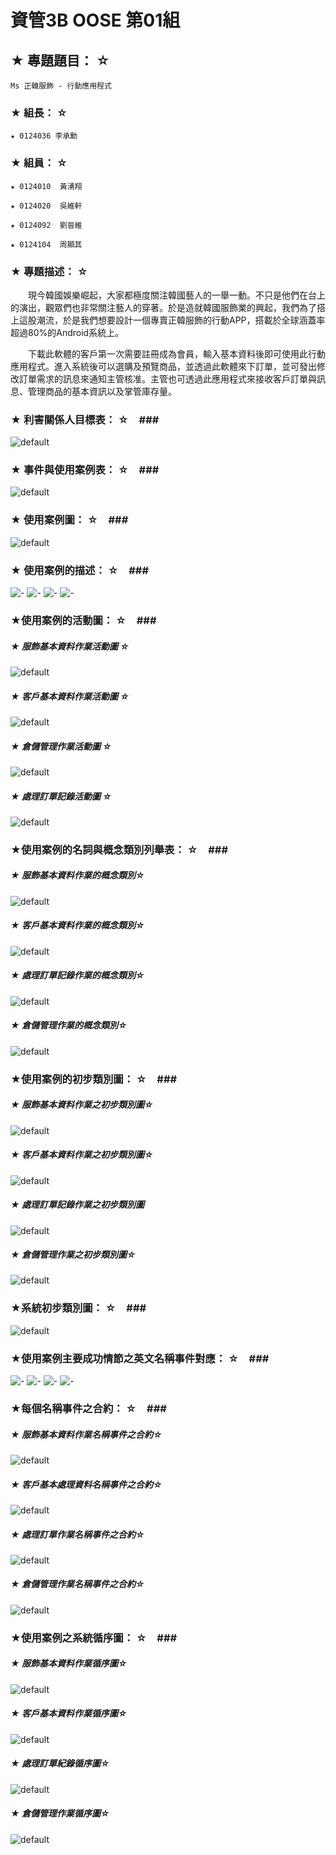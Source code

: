# 資管3B OOSE 第01組 #

## ★ 專題題目： ☆ ##
    Ms 正韓服飾 - 行動應用程式

### ★ 組長： ☆ ###
    ★ 0124036 李承勳

### ★ 組員： ☆ ###
    ★ 0124010  黃湧翔

    ★ 0124020  吳維軒

    ★ 0124092  劉晉維

    ★ 0124104  周顯其

### ★ 專題描述： ☆ ###
　　現今韓國娛樂崛起，大家都極度關注韓國藝人的一舉一動。不只是他們在台上的演出，觀眾們也非常關注藝人的穿著。於是造就韓國服飾業的興起，我們為了搭上這股潮流，於是我們想要設計一個專賣正韓服飾的行動APP，搭載於全球涵蓋率超過80%的Android系統上。

　　下載此軟體的客戶第一次需要註冊成為會員，輸入基本資料後即可使用此行動應用程式。進入系統後可以選購及預覽商品，並透過此軟體來下訂單，並可發出修改訂單需求的訊息來通知主管核准。主管也可透過此應用程式來接收客戶訂單與訊息、管理商品的基本資訊以及掌管庫存量。

### ★ 利害關係人目標表： ☆　###
![default](https://cloud.githubusercontent.com/assets/8871571/4804863/ebcfb3a6-5e73-11e4-939d-95811a3bb84d.png)

### ★ 事件與使用案例表： ☆　###
![default](https://cloud.githubusercontent.com/assets/8871571/4792221/94579aba-5de4-11e4-8e40-73b9eb45b654.png)

### ★ 使用案例圖： ☆　###
![default](https://cloud.githubusercontent.com/assets/8871571/4792170/31ae7226-5de4-11e4-983a-514e1fd3b6f7.png)

### ★ 使用案例的描述： ☆　###
![-](https://cloud.githubusercontent.com/assets/8871571/4805197/aa23e2a0-5e79-11e4-975f-856bf2efe01b.png)
![-](https://cloud.githubusercontent.com/assets/8871571/4805198/adba9710-5e79-11e4-9dbe-9c33aa4ff8df.png)
![-](https://cloud.githubusercontent.com/assets/8871571/4805199/b0fc3f14-5e79-11e4-9b14-3d670b48f212.png)
![-](https://cloud.githubusercontent.com/assets/8871571/4805201/b5788426-5e79-11e4-8562-62de8303f934.png)

### ★使用案例的活動圖： ☆　###
##### ★ 服飾基本資料作業活動圖 ☆ #####
![default](https://cloud.githubusercontent.com/assets/8871571/4792232/a7d4b0c8-5de4-11e4-9b54-7c9cd2c6aa88.png)
##### ★ 客戶基本資料作業活動圖 ☆ #####
![default](https://cloud.githubusercontent.com/assets/8871571/4792235/ae6f1324-5de4-11e4-901c-6e4046f9066b.png)
##### ★ 倉儲管理作業活動圖 ☆ #####
![default](https://cloud.githubusercontent.com/assets/8871571/4792240/b86511ee-5de4-11e4-8fe0-fbb5bb7600aa.png)
##### ★ 處理訂單記錄活動圖 ☆ #####
![default](https://cloud.githubusercontent.com/assets/8871571/4792237/b520e1d4-5de4-11e4-8443-e6ba99829a3c.png)

### ★使用案例的名詞與概念類別列舉表： ☆　###
##### ★ 服飾基本資料作業的概念類別☆ #####
![default](https://cloud.githubusercontent.com/assets/8871571/4792256/e4871bf0-5de4-11e4-89e9-d28f2527a4f1.png)
##### ★ 客戶基本資料作業的概念類別☆ #####
![default](https://cloud.githubusercontent.com/assets/8871571/4792257/e7ff34fc-5de4-11e4-9509-15fa50a5667c.png)
##### ★ 處理訂單記錄作業的概念類別☆ #####
![default](https://cloud.githubusercontent.com/assets/8871571/4792258/eb449e5e-5de4-11e4-81d3-c048500770d6.png)
##### ★ 倉儲管理作業的概念類別☆ #####
![default](https://cloud.githubusercontent.com/assets/8871571/4792266/ee00521e-5de4-11e4-8434-9727fb93307b.png)

### ★使用案例的初步類別圖： ☆　###
##### ★ 服飾基本資料作業之初步類別圖☆ #####
![default](https://cloud.githubusercontent.com/assets/8871571/4793967/c7e4a028-5df1-11e4-8f05-7611602fb51c.png)
##### ★ 客戶基本資料作業之初步類別圖☆ #####
![default](https://cloud.githubusercontent.com/assets/8871571/4793975/d143ca2c-5df1-11e4-937a-ef00aa5bd0f5.png)
##### ★ 處理訂單記錄作業之初步類別圖 #####
![default](https://cloud.githubusercontent.com/assets/8871571/4793980/d79bcb90-5df1-11e4-8db5-3284f8d4918e.png)
##### ★ 倉儲管理作業之初步類別圖☆ #####
![default](https://cloud.githubusercontent.com/assets/8871571/4793988/dfd33906-5df1-11e4-8e10-7d6237478d08.png)

### ★系統初步類別圖： ☆　###
![default](https://cloud.githubusercontent.com/assets/8871571/4793958/b73352d8-5df1-11e4-9b39-f8ac5a31c9f7.png)

### ★使用案例主要成功情節之英文名稱事件對應： ☆　###
![-](https://cloud.githubusercontent.com/assets/8871571/4805218/e419d4d8-5e79-11e4-99b4-5b5a66a53938.png)
![-](https://cloud.githubusercontent.com/assets/8871571/4805219/e8283f88-5e79-11e4-8c36-0b3de0488d30.png)
![-](https://cloud.githubusercontent.com/assets/8871571/4805220/eaffb4fc-5e79-11e4-804d-05fa165ea6e1.png)
![-](https://cloud.githubusercontent.com/assets/8871571/4805221/ecb8964c-5e79-11e4-802d-d243a733f2ed.png)

### ★每個名稱事件之合約： ☆　###
##### ★ 服飾基本資料作業名稱事件之合約☆ #####
![default](https://cloud.githubusercontent.com/assets/8871571/4805224/fd8420d6-5e79-11e4-9f38-d377e7fa769b.png)
##### ★ 客戶基本處理資料名稱事件之合約☆ #####
![default](https://cloud.githubusercontent.com/assets/8871571/4792736/fe87cd16-5de8-11e4-9f68-f6a7c8e6f324.png)
##### ★ 處理訂單作業名稱事件之合約☆ #####
![default](https://cloud.githubusercontent.com/assets/8871571/4792737/021fef94-5de9-11e4-82fa-74884275a3e0.png)
##### ★ 倉儲管理作業名稱事件之合約☆ #####
![default](https://cloud.githubusercontent.com/assets/8871571/4792738/0493ecee-5de9-11e4-8b52-973dd892b535.png)

### ★使用案例之系統循序圖： ☆　###
##### ★ 服飾基本資料作業循序圖☆ #####
![default](https://cloud.githubusercontent.com/assets/8871571/4792742/090d6232-5de9-11e4-8798-dbc07750e534.png)
##### ★ 客戶基本資料作業循序圖☆ #####
![default](https://cloud.githubusercontent.com/assets/8871571/4805228/083a5e82-5e7a-11e4-8985-26bd25e7706e.png)
##### ★ 處理訂單紀錄循序圖☆ #####
![default](https://cloud.githubusercontent.com/assets/8871571/4805231/11837636-5e7a-11e4-993e-228dcdf4597d.png)
##### ★ 倉儲管理作業循序圖☆ #####
![default](https://cloud.githubusercontent.com/assets/8871571/4805236/1b6b1618-5e7a-11e4-810d-f823b7f458f8.png)
